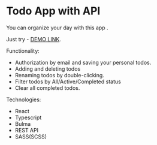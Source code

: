 # Todo App with API
You can organize your day with this app
.

Just try - [DEMO LINK](https://artem-nasadchuk.github.io/todo-app/).

Functionality:
- Authorization by email and saving your personal todos.
- Adding and deleting todos
- Renaming todos by double-clicking.
- Filter todos by All/Active/Completed status
- Clear all completed todos.

Technologies:
- React
- Typescript
- Bulma
- REST API
- SASS(SCSS)
